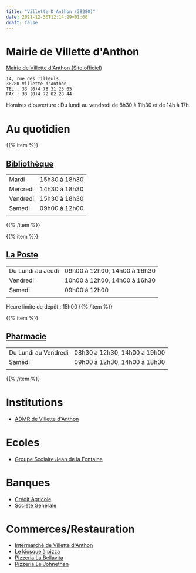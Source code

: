 ```yaml
---
title: "Villette D'Anthon (38280)"
date: 2021-12-30T12:14:29+01:00
draft: false
---
```


# Mairie de Villette d'Anthon
[Mairie de Villette d'Anthon (Site officiel)](https://www.mairie-villettedanthon.fr/)
```
14, rue des Tilleuls
38280 Villette d'Anthon
TEL : 33 (0)4 78 31 25 05
FAX : 33 (0)4 72 02 28 44
```
Horaires d'ouverture : Du lundi au vendredi de 8h30 à 11h30 et de 14h à 17h.

# Au quotidien
{{% item %}}
## [Bibliothèque](https://bibliothequevillettedanthon.opac-x.com/)
|   |   |
|---|---|
|Mardi    | 15h30 à 18h30|
|Mercredi | 14h30 à 18h30|
|Vendredi | 15h30 à 18h30|
|Samedi   | 09h00 à 12h00|
|   |   |
{{% /item %}}

{{% item %}}
## [La Poste](https://localiser.laposte.fr/isere/villette-d-anthon/villette-d-anthon-385570)
|   |   |
|---|---|
|Du Lundi au Jeudi | 09h00 à 12h00, 14h00 à 16h30|
|Vendredi | 10h00 à 12h00, 14h00 à 16h30|
|Samedi | 09h00 à 12h00|
|   |   |
Heure limite de dépôt : 15h00
{{% /item %}}

{{% item %}}
## [Pharmacie](https://www.pharmaciedevillettedanthon.fr/)
|   |   |
|---|---|
|Du Lundi au Vendredi | 08h30 à 12h30, 14h00 à 19h00|
|Samedi | 09h00 à 12h30, 14h00 à 18h30|
|   |   |
{{% /item %}}

# Institutions
- [ADMR de Villette d'Anthon](https://www.admr.org/associations/ass-admr-villette-danthon)

# Ecoles
- [Groupe Scolaire Jean de la Fontaine](http://www.ac-grenoble.fr/ecole/villettebourg/)

# Banques
- [Crédit Agricole](https://www.credit-agricole.fr/ca-centrest/particulier/agence/centre-est/villette-d-anthon-1587.html)
- [Société Générale](https://agences.societegenerale.fr/banque-assurance/agences-villette-d-anthon-C38557)

# Commerces/Restauration
- [Intermarché de Villette d'Anthon](https://www.intermarche.com/magasins/06272/villette-d-anthon-38280/infos-pratiques)
- [Le kiosque à pizza](https://www.le-kiosque-a-pizzas.com/commander-pizza-villette-danthon--587)
- [Pizzeria La Bellavita](https://pizzeria-bellavita.com/)
- [Pizzeria Le Johnethan](https://lejohnethan.fr/)
